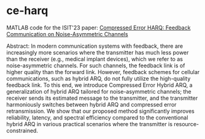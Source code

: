 # ce-harq
MATLAB code for the ISIT'23 paper: [Compressed Error HARQ: Feedback Communication on Noise-Asymmetric Channels](https://ieeexplore.ieee.org/abstract/document/10206766)

Abstract: In modern communication systems with feedback, there are increasingly more scenarios where the transmitter has much less power than the receiver (e.g., medical implant devices), which we refer to as noise-asymmetric channels. 
For such channels, the feedback link is of higher quality than the forward link. However, feedback schemes for cellular communications, such as hybrid ARQ, do not fully utilize the high-quality feedback link. 
To this end, we introduce Compressed Error Hybrid ARQ, a generalization of hybrid ARQ tailored for noise-asymmetric channels; the receiver sends its estimated message to the transmitter, and the transmitter harmoniously switches between hybrid ARQ and compressed error retransmission. 
We show that our proposed method significantly improves reliability, latency, and spectral efficiency compared to the conventional hybrid ARQ in various practical scenarios where the transmitter is resource-constrained.
